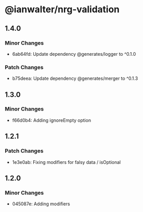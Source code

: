 # @ianwalter/nrg-validation

## 1.4.0

### Minor Changes

- 6ab64fd: Update dependency @generates/logger to ^0.1.0

### Patch Changes

- b75deea: Update dependency @generates/merger to ^0.1.3

## 1.3.0

### Minor Changes

- f66d0b4: Adding ignoreEmpty option

## 1.2.1

### Patch Changes

- 1e3e0ab: Fixing modifiers for falsy data / isOptional

## 1.2.0

### Minor Changes

- 045087e: Adding modifiers
